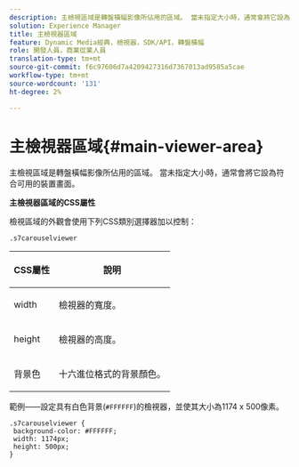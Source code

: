 ```yaml
---
description: 主檢視區域是轉盤橫幅影像所佔用的區域。 當未指定大小時，通常會將它設為符合可用的裝置畫面。
solution: Experience Manager
title: 主檢視器區域
feature: Dynamic Media經典，檢視器，SDK/API，轉盤橫幅
role: 開發人員，商業從業人員
translation-type: tm+mt
source-git-commit: f6c97606d7a4209427316d7367013ad9585a5cae
workflow-type: tm+mt
source-wordcount: '131'
ht-degree: 2%

---
```



# 主檢視器區域{#main-viewer-area}

主檢視區域是轉盤橫幅影像所佔用的區域。 當未指定大小時，通常會將它設為符合可用的裝置畫面。

<!--<a id="section_061E550C1C1D4DB2BD663A898895B38C"></a>-->

**主檢視器區域的CSS屬性**

檢視區域的外觀會使用下列CSS類別選擇器加以控制：

```
.s7carouselviewer
```

<table id="table_94EE3F5BBE4547C0B4943471CEE7EDE4"> 
 <thead> 
  <tr> 
   <th colname="col1" class="entry"> <p> CSS屬性 </p> </th> 
   <th colname="col2" class="entry"> <p>說明 </p> </th> 
  </tr> 
 </thead>
 <tbody> 
  <tr> 
   <td colname="col1"> <p> <span class="codeph"> width </span> </p> </td> 
   <td colname="col2"> <p>檢視器的寬度。 </p> </td> 
  </tr> 
  <tr> 
   <td colname="col1"> <p> <span class="codeph"> height </span> </p> </td> 
   <td colname="col2"> <p>檢視器的高度。 </p> </td> 
  </tr> 
  <tr> 
   <td colname="col1"> <p> <span class="codeph"> 背景色  </span> </p> </td> 
   <td colname="col2"> <p> 十六進位格式的背景顏色。 </p> </td> 
  </tr> 
 </tbody> 
</table>

範例——設定具有白色背景(`#FFFFFF`)的檢視器，並使其大小為1174 x 500像素。

```
.s7carouselviewer { 
 background-color: #FFFFFF; 
 width: 1174px; 
 height: 500px;  
}
```

